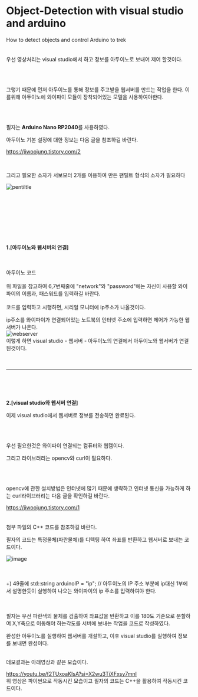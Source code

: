 # Object-Detection with visual studio and arduino
How to detect objects and control Arduino to trek
<br><br><br>
우선 영상처리는 visual studio에서 하고 정보를 아두이노로 보내어 제어 할것이다.

<br><br>

그렇기 때문에 먼저 아두이노를 통해 정보를 주고받을 웹서버를 만드는 작업을 한다.
이를위해 아두이노에 와이파이 모듈이 장착되어있는 모델을 사용하여야한다.

<br><br>

필자는 **Arduino Nano RP2040**를 사용하였다.

아두이노 기본 설정에 대한 정보는 다음 글을 참조하길 바란다.

<https://jiwoojung.tistory.com/2>

<br>

그리고 필요한 소자가 서보모터 2개를 이용하여 만든 팬틸트 형식의 소자가 필요하다


![pentiltle](https://github.com/user-attachments/assets/0ad18c22-8ed1-470b-b0ae-613573767ab6)

<br><br>
---
<br><br>

**1.[아두이노와 웹서버의 연결]**


<br><br>
아두이노 코드
<br><br>
위 파일을 참고하여 6,7번째줄에 "network"와 "password"에는 자신이 사용할 와이파이의 이름과, 패스워드를 입력하길 바란다.
<br><br>
코드를 입력하고 시행하면, 시리얼 모니터에 ip주소가 나올것이다.

ip주소를 와이파이가 연결되어있는 노트북의 인터넷 주소에 입력하면 제어가 가능한 웹서버가 나온다.
<br>
![webserver](https://github.com/user-attachments/assets/c2b04591-89f8-41b1-8301-680392d4e004)
<br>
이렇게 하면 visual studio - 웹서버 - 아두이노의 연결에서
아두이노와 웹서버가 연결된것이다.
<br><br><br>

---
<br><br><br>

**2.[visual studio와 웹서버 연결]**

이제 visual studio에서 웹서버로 정보를 전송하면 완료된다.

<br><br>

우선 필요한것은 와이파이 연결되는 컴퓨터와 웹캠이다.

그리고 라이브러리는 opencv와 curl이 필요하다. 

<br><br>

opencv에 관한 설치방법은 인터넷에 많기 때문에 생략하고
인터넷 통신을 가능하게 하는 curl라이브러리는 다음 글을 확인하길 바란다.

<https://jiwoojung.tistory.com/1﻿>
<br><br><br>
첨부 파일의 C++ 코드를 참조하길 바란다. 

필자의 코드는 특정물체(파란물체)를 디텍팅 하여 좌표를 반환하고 웹서버로 보내는 코드이다.

![image](https://github.com/user-attachments/assets/529fe5bf-744c-4788-9bb7-0d7e98886281)
<br><br><br>

+) 49줄에  std::string arduinoIP = "ip"; // 아두이노의 IP 주소
부분에 ip대신 1부에서 설명한듯이 실행하여 나오는 와이파이의 ip 주소를 입력하여야 한다.

<br><br>
필자는 우선 파란색의 물체를 검출하여 좌표값을 반환하고
이를 180도 기준으로 분할하여 X,Y축으로 이동해야 하는각도를 서버에 보내는 작업을 코드로 작성하였다.
<br>

완성한 아두이노를 실행하여 웹서버를 개설하고, 이후 visual studio를 실행하여 정보를 보내면 완성이다.

<br>
데모결과는 아래영상과 같은 모습이다.

<https://youtu.be/f2TUxoaKIsA?si=X2wu3TiXFxsy7mnI>
<br>
위 영상은 파이썬으로 작동시킨 모습이고 필자의 코드는 C++을 활용하여 작동시킨 코드이다.
